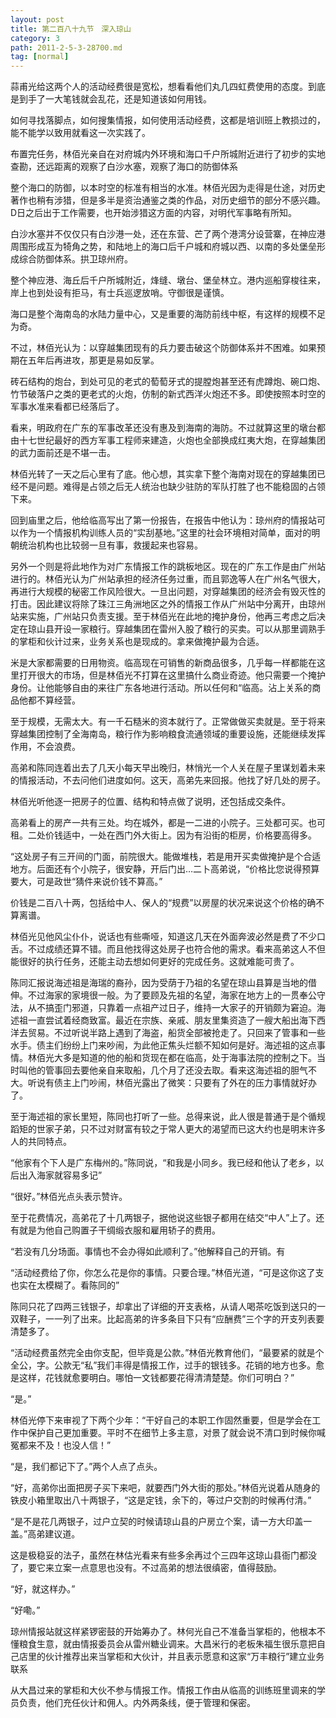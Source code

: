 ```yaml
---
layout: post
title: 第二百八十九节　深入琼山
category: 3
path: 2011-2-5-3-28700.md
tag: [normal]
---
```


蒜甫光给这两个人的活动经费很是宽松，想看看他们丸几四虹费使用的态度。到底是到手了一大笔钱就会乱花，还是知道该如何用钱。

如何寻找落脚点，如何搜集情报，如何使用活动经费，这都是培训班上教损过的，能不能学以致用就看这一次实践了。

布置完任务，林佰光亲自在对府城内外环境和海口千户所城附近进行了初步的实地查勘，还远距离的观察了白沙水塞，观察了海口的防御体系

整个海口的防御，以本时空的标准有相当的水准。林佰光因为走得是仕途，对历史著作也稍有涉猎，但是多半是资治通鉴之类的作品，对历史细节的部分不感兴趣。D日之后出于工作需要，也开始涉猎这方面的内容，对明代军事略有所知。

白沙水塞并不仅仅只有白沙港一处，还在东营、芒了两个港湾分设营寨，在神应港周围形成互为犄角之势，和陆地上的海口后千户城和府城以西、以南的多处堡垒形成综合防御体系。拱卫琼州府。

整个神应港、海丘后千户所城附近，烽缝、墩台、堡垒林立。港内巡船穿梭往来，岸上也到处设有拒马，有士兵巡逻放哨。守御很是谨慎。

海口是整个海南岛的水陆力量中心，又是重要的海防前线中枢，有这样的规模不足为奇。

不过，林佰光认为：以穿越集团现有的兵力要击破这个防御体系并不困难。如果预期在五年后再进攻，那更是易如反掌。

砖石结构的炮台，到处可见的老式的萄萄牙式的提膛炮甚至还有虎蹲炮、碗口炮、竹节破落户之类的更老式的火炮，仿制的新式西洋火炮还不多。即使按照本时空的军事水准来看都已经落后了。

看来，明政府在广东的军事改革还没有惠及到海南的海防。不过就算这里的墩台都由十七世纪最好的西方军事工程师来建造，火炮也全部换成红夷大炮，在穿越集团的武力面前还是不堪一击。

林佰光转了一天之后心里有了底。他心想，其实拿下整个海南对现在的穿越集团已经不是问题。难得是占领之后无人统治也缺少驻防的军队打胜了也不能稳固的占领下来。

回到庙里之后，他给临高写出了第一份报告，在报告中他认为：琼州府的情报站可以作为一个情报机构训练人员的“实刮基地。”这里的社会环境相对简单，面对的明朝统治机构也比较弱一旦有事，救援起来也容易。

另外一个则是将此地作为对广东情报工作的跳板地区。现在的广东工作是由广州站进行的。林佰光认为广州站承担的经济任务过重，而且郭逸等人在广州名气很大，再进行大规模的秘密工作风险很大。一旦出问题，对穿越集团的经济会有毁灭性的打击。因此建议将除了珠江三角洲地区之外的情报工作从广州站中分离开，由琼州站来实施，广州站只负责支援。至于林佰光在此地的掩护身份，他再三考虑之后决定在琼山县开设一家粮行。穿越集团在雷州入股了粮行的买卖。可以从那里调熟手的掌柜和伙计过来，业务关系也是现成的。拿来做掩护最为合适。

米是大家都需要的日用物资。临高现在可销售的新商品很多，几乎每一样都能在这里打开很大的市场，但是林佰光不打算在这里搞什么商业奇迹。他只需要一个掩护身份。让他能够自由的来往广东各地进行活动。所以任何和“临高。沾上关系的商品他都不算经营。

至于规模，无需太大。有一千石糙米的资本就行了。正常做做买卖就是。至于将来穿越集团控制了全海南岛，粮行作为影响粮食流通领域的重要设施，还能继续发挥作用，不会浪费。

高弟和陈同连着出去了几天小每天早出晚归，林悄光一个人关在屋子里谋划着未来的情报活动，不去问他们进度如何。这天，高弟先来回报。他找了好几处的房子。

林佰光听他逐一把房子的位置、结构和特点做了说明，还包括成交条件。

高弟看上的房产一共有三处。均在城外，都是一二进的小院子。三处都可买。也可租。二处价钱适中，一处在西门外大街上。因为有沿街的柜房，价格要高得多。

“这处房子有三开间的门面，前院很大。能做堆栈，若是用开买卖做掩护是个合适地方。后面还有个小院子，很安静，开后门出…二卜高弟说，“价格比您说得预算要大，可是政世“猜件来说价钱不算高。”

价钱是二百八十两，包括给中人、保人的“规费”以房屋的状况来说这个价格的确不算离谱。

林佰光见他风尘仆仆，说话也有些嘶哑，知道这几天在外面奔波必然是费了不少口舌。不过成绩还算不错。而且他找得这处房子也符合他的需求。看来高弟这人不但能很好的执行任务，还能主动去想如何更好的完成任务。这就难能可贵了。

陈同汇报说海述祖是海瑞的裔孙，因为受荫于乃祖的名望在琼山县算是当地的借伸。不过海家的家境很一般。为了要顾及先祖的名望，海家在地方上的一贯奉公守法，从不搞歪门邪道，只靠着一点祖产过日子，维持一大家子的开销颇为窘迫。海述祖一直尝试着经商致富。最近在宗族、亲戚、朋友里集资造了一艘大船出海下西洋去贸易。不过听说半路上遇到了海盗，船货全部被抢走了。只回来了管事和一些水手。债主们纷纷上门来吵闹，为此他正焦头烂额不知如何是好。海述祖的这点事情。林佰光大多是知道的他的船和货现在都在临高，处于海事法院的控制之下。当时叫他的管事回去要他亲自来取船，几个月了还没去取。看来这海述祖的胆气不大。听说有债主上门吵闹，林佰光露出了微笑：只要有了外在的压力事情就好办了。

至于海述祖的家长里短，陈同也打听了一些。总得来说，此人很是普通于是个循规蹈矩的世家子弟，只不过对财富有较之于常人更大的渴望而已这大约也是明末许多人的共同特点。

“他家有个下人是广东梅州的。”陈同说，“和我是小同乡。我已经和他认了老乡，以后出入海家就容易多记”

“很好。”林佰光点头表示赞许。

至于花费情况，高弟花了十几两银子，据他说这些银子都用在结交“中人”上了。还有就是为他自己购置子干绸缎衣服和雇用轿子的费用。

“若没有几分场面。事情也不会办得如此顺利了。”他解释自己的开销。有

“活动经费给了你，你怎么花是你的事情。只要合理。”林佰光道，“可是这你这了支也实在太模糊了。看陈同的”

陈同只花了四两三钱银子，却拿出了详细的开支表格，从请人喝茶吃饭到送只的一双鞋子，一一列了出来。比起高弟的许多条目下只有“应酬费”三个字的开支列表要清楚多了。

“活动经费虽然完全由你支配，但毕竟是公款。”林佰光教育他们，“最要紧的就是个全公，字。公款无“私”我们丰得是情报工作，过手的银钱多。花销的地方也多。愈是这样，花钱就愈要明白。哪怕一文钱都要花得清清楚楚。你们可明白？”

“是。”

林佰光停下来审视了下两个少年：“干好自己的本职工作固然重要，但是学会在工作中保护自己更加重要。平时不在细节上多主意，对景了就会说不清口到时候你喊冤都来不及！也没人信！”

“是，我们都记下了。”两个人点了点头。

“好，高弟你出面把房子买下来吧，就要西门外大街的那处。”林佰光说着从随身的铁皮小箱里取出八十两银子，“这是定钱，余下的，等过户交割的时候再付清。”

“是不是花几两银子，过户立契的时候请琼山县的户房立个案，请一方大印盖一盖。”高弟建议道。

这是极稳妥的法子，虽然在林估光看来有些多余再过个三四年这琼山县衙门都没了，要它来立案一点意思也没有。不过高弟的想法很缜密，值得鼓励。

“好，就这样办。”

“好嘞。”

琼州情报站就这样紧锣密鼓的开始筹办了。林何光自己不准备当掌柜的，他根本不懂粮食生意，就由情报委员会从雷州糖业调来。大昌米行的老板朱福生很乐意把自己店里的伙计推荐出来当掌柜和大伙计，并且表示愿意和这家“万丰粮行”建立业务联系

从大昌过来的掌柜和大伙不参与情报工作。情报工作由从临高的训练班里调来的学员负责，他们充任伙计和佣人。内外两条线，便于管理和保密。
